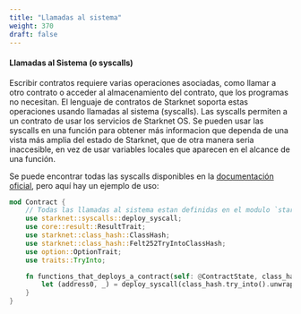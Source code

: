 ```yaml
---
title: "Llamadas al sistema"
weight: 370
draft: false
---
```


#### Llamadas al Sistema (o syscalls)

Escribir contratos requiere varias operaciones asociadas, como llamar a otro contrato o acceder al almacenamiento del contrato, que los programas no necesitan. El lenguaje de contratos de Starknet soporta estas operaciones usando llamadas al sistema (syscalls). Las syscalls permiten a un contrato de usar los servicios de Starknet OS. Se pueden usar las syscalls en una función para obtener más informacion que dependa de una vista más amplia del estado de Starknet, que de otra manera seria inaccesible, en vez de usar variables locales que aparecen en el alcance de una función.

Se puede encontrar todas las syscalls disponibles en la [documentación oficial](https://docs.starknet.io/documentation/architecture_and_concepts/Contracts/system-calls-cairo1/), pero aquí hay un ejemplo de uso:

```rust {.codebox}
mod Contract {
    // Todas las llamadas al sistema estan definidas en el modulo `starknet::syscalls`.
    use starknet::syscalls::deploy_syscall;
    use core::result::ResultTrait;
    use starknet::class_hash::ClassHash;
    use starknet::class_hash::Felt252TryIntoClassHash;
    use option::OptionTrait;
    use traits::TryInto;

    fn functions_that_deploys_a_contract(self: @ContractState, class_hash: felt252, contract_address_salt: felt252, calldata: Span<felt252>) {
        let (address0, _) = deploy_syscall(class_hash.try_into().unwrap(), contract_address_salt, calldata, false).unwrap();
    }
}
```

